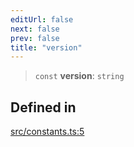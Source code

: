 ```yaml
---
editUrl: false
next: false
prev: false
title: "version"
---
```


> `const` **version**: `string`

## Defined in

[src/constants.ts:5](https://github.com/fabricjs/fabric.js/blob/v6.0.0-rc4/src/constants.ts#L5)
